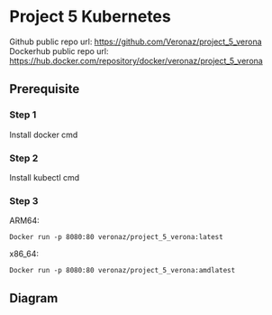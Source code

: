 # Project 5 Kubernetes

Github public repo url: https://github.com/Veronaz/project_5_verona
Dockerhub public repo url: https://hub.docker.com/repository/docker/veronaz/project_5_verona

## Prerequisite

### Step 1
Install docker cmd

### Step 2
Install kubectl cmd

### Step 3

ARM64:

`Docker run -p 8080:80 veronaz/project_5_verona:latest`

x86_64:

`Docker run -p 8080:80 veronaz/project_5_verona:amdlatest`

## Diagram
